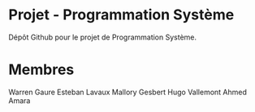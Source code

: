 # Projet - Programmation Système
Dépôt Github pour le projet de Programmation Système.

# Membres
Warren Gaure
Esteban Lavaux
Mallory Gesbert
Hugo Vallemont
Ahmed Amara